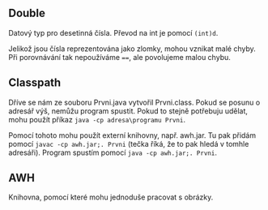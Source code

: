 ## Double
Datový typ pro desetinná čísla. Převod na int je pomocí `(int)d`.

Jelikož jsou čísla reprezentována jako zlomky, mohou vznikat malé chyby. Při porovnávání tak nepoužíváme `==`, ale povolujeme malou chybu.

## Classpath
Dříve se nám ze souboru Prvni.java vytvořil Prvni.class. Pokud se posunu o adresář výš, nemůžu program spustit. Pokud to stejně potřebuju udělat, mohu použít příkaz `java -cp adresa\programu Prvni`.

Pomocí tohoto mohu použít externí knihovny, např. awh.jar. Tu pak přidám pomocí `javac -cp awh.jar;. Prvni` (tečka říká, že to pak hledá v tomhle adresáři). Program spustím pomocí `java -cp awh.jar;. Prvni`.

## AWH
Knihovna, pomocí které mohu jednoduše pracovat s obrázky.